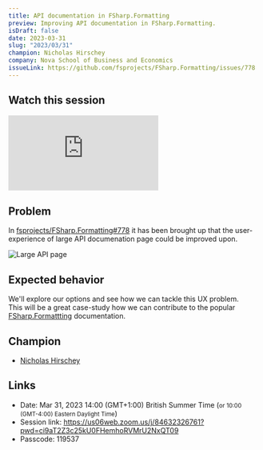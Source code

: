 ```yaml
---
title: API documentation in FSharp.Formatting
preview: Improving API documentation in FSharp.Formatting.
isDraft: false
date: 2023-03-31
slug: "2023/03/31"
champion: Nicholas Hirschey
company: Nova School of Business and Economics
issueLink: https://github.com/fsprojects/FSharp.Formatting/issues/778
---
```


## Watch this session

<div class="ratio ratio-16x9 mb-4">
    <iframe src="https://www.youtube.com/embed/2l7dBUAZhu8" title="YouTube video player" frameborder="0" allow="accelerometer; autoplay; clipboard-write; encrypted-media; gyroscope; picture-in-picture; web-share" allowfullscreen></iframe>
</div>

## Problem

In [fsprojects/FSharp.Formatting#778](https://github.com/fsprojects/FSharp.Formatting/issues/778) it has been brought up that the user-experience of large API documenation page could be improved upon.

<img src="https://user-images.githubusercontent.com/6868833/201503980-bae61b16-b4ee-4e57-81a4-7aaf4233b1f2.png" alt="Large API page" class="img-fluid" />

## Expected behavior

We'll explore our options and see how we can tackle this UX problem.  
This will be a great case-study how we can contribute to the popular [FSharp.Formattting](https://fsprojects.github.io/FSharp.Formatting/) documentation.

## Champion

- [Nicholas Hirschey](http://www.nhirschey.com/)

## Links

- Date: Mar 31, 2023 14:00 (GMT+1:00) British Summer Time (<small>or 10:00 (GMT-4:00) Eastern Daylight Time</small>)
- Session link: https://us06web.zoom.us/j/84632326761?pwd=ci9aT2Z3c25kU0FHemhoRVMrU2NxQT09
- Passcode: 119537
